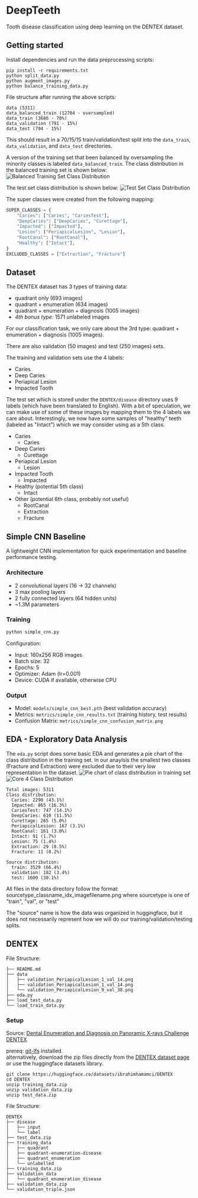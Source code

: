 # DeepTeeth

Tooth disease classification using deep learning on the DENTEX dataset.

## Getting started
Install dependencies and run the data preprocessing scripts:

```
pip install -r requirements.txt
python split_data.py 
python augment_images.py 
python balance_training_data.py 
```

File structure after running the above scripts:
```
data (5311)
data_balanced_train (12704 - oversampled)
data_train (3686 - 70%)
data_validation (791 - 15%)
data_test (794 - 15%)
```

This should result in a 70/15/15 train/validation/test split into the `data_train`, `data_validation`, and `data_test` directories.  

A version of the training set that been balanced by oversampling the minority classes is labeled `data_balanced_train`. The class distribution in the balanced training set is shown below:
![Balanced Training Set Class Distribution](figures/balanced_training_super_class_distribution.png)

The test set class distribution is shown below:
![Test Set Class Distribution](figures/test_super_class_distribution.png)

The super classes were created from the following mapping:
```python
SUPER_CLASSES = {
    "Caries": ["Caries", "CariesTest"],
    "DeepCaries": ["DeepCaries", "Curettage"],
    "Impacted": ["Impacted"],
    "Lesion": ["PeriapicalLesion", "Lesion"],
    "RootCanal": ["RootCanal"],
    "Healthy": ["Intact"],
}
EXCLUDED_CLASSES = ["Extraction", "Fracture"]
```

## Dataset

The DENTEX dataset has 3 types of training data:
- quadrant only (693 images)
- quadrant + enumeration (634 images)
- quadrant + enumeration + diagnosis (1005 images)
- *4th bonus type*: 1571 unlabeled images

For our classification task, we only care about the 3rd type: quadrant + enumeration + diagnosis (1005 images).

There are also validation (50 images) and test (250 images) sets. 

The training and validation sets use the 4 labels:
- Caries
- Deep Caries
- Periapical Lesion
- Impacted Tooth

<!-- core_map = {
    "Caries": ["Caries", "Curettage"],
    "Deep Caries": ["Curettage"],
    "Periapical Lesion": ["RootCanal"],
    "Impacted": ["Impacted"],
} -->

The test set which is stored under the `DENTEX/disease` directory uses 9 labels (which have been translated to English). With a bit of speculation, we can make use of some of these images by mapping them to the 4 labels we care about. Interestingly, we now have some samples of "healthy" teeth (labeled as "Intact") which we may consider using as a 5th class.
- Caries
    - Caries
- Deep Caries
    - Curettage
- Periapical Lesion
    - Lesion
- Impacted Tooth
    - Impacted
- Healthy (potential 5th class)
    - Intact
- Other (potential 6th class, probably not useful)
    - RootCanal
    - Extraction
    - Fracture

## Simple CNN Baseline

A lightweight CNN implementation for quick experimentation and baseline performance testing.

### Architecture
- 2 convolutional layers (16 → 32 channels)
- 3 max pooling layers
- 2 fully connected layers (64 hidden units)
- ~1.3M parameters

### Training
```bash
python simple_cnn.py
```

Configuration:
- Input: 160x256 RGB images
- Batch size: 32
- Epochs: 5
- Optimizer: Adam (lr=0.001)
- Device: CUDA if available, otherwise CPU

### Output
- Model: `models/simple_cnn_best.pth` (best validation accuracy)
- Metrics: `metrics/simple_cnn_results.txt` (training history, test results)
- Confusion Matrix: `metrics/simple_cnn_confusion_matrix.png`

## EDA - Exploratory Data Analysis
The `eda.py` script does some basic EDA and generates a pie chart of the class distribution in the training set. In our anaylsis the smallest two classes (Fracture and Extraction) were excluded due to their very low representation in the dataset. 
![Pie chart of class distribution in training set](figures/class_distribution.png)
![Core 4 Class Distribution](figures/core4_class_distribution.png)
```
Total images: 5311
Class distribution:
  Caries: 2290 (43.1%)
  Impacted: 865 (16.3%)
  CariesTest: 747 (14.1%)
  DeepCaries: 610 (11.5%)
  Curettage: 265 (5.0%)
  PeriapicalLesion: 167 (3.1%)
  RootCanal: 161 (3.0%)
  Intact: 91 (1.7%)
  Lesion: 75 (1.4%)
  Extraction: 29 (0.5%)
  Fracture: 11 (0.2%)

Source distribution:
  train: 3529 (66.4%)
  validation: 182 (3.4%)
  test: 1600 (30.1%)
```


All files in the data directory follow the format:
sourcetype_classname_idx_imagefilename.png
where sourcetype is one of "train", "val", or "test"

The "source" name is how the data was organized in huggingface, but it does not necessarily represent how we will do our training/validation/testing splits.


## DENTEX 
File Structure:
```
├── README.md
├── data
│   ├── validation_PeriapicalLesion_1_val_14.png
│   ├── validation_PeriapicalLesion_1_val_14.png
│   └── validation_PeriapicalLesion_9_val_38.png
├── eda.py
├── load_test_data.py
└── load_train_data.py
```


### Setup

Source: [Dental Enumeration and Diagnosis on Panoramic X-rays Challenge DENTEX](https://huggingface.co/datasets/ibrahimhamamci/DENTEX)

prereq: [git-lfs](https://git-lfs.com/) installed.  
alternatively, download the zip files directly from the [DENTEX dataset page](https://huggingface.co/datasets/ibrahimhamamci/DENTEX) or use the huggingface datasets library.

```
git clone https://huggingface.co/datasets/ibrahimhamamci/DENTEX
cd DENTEX
unzip training_data.zip
unzip validation_data.zip
unzip test_data.zip
```

File Structure:
```
DENTEX
├── disease
│   ├── input
│   └── label
├── test_data.zip
├── training_data
│   ├── quadrant
│   ├── quadrant-enumeration-disease
│   ├── quadrant_enumeration
│   └── unlabelled
├── training_data.zip
├── validation_data
│   └── quadrant_enumeration_disease
├── validation_data.zip
└── validation_triple.json
```